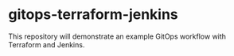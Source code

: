 # gitops-terraform-jenkins
This repository will demonstrate an example GitOps workflow with Terraform and Jenkins.
